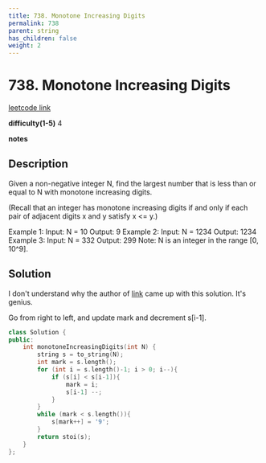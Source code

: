 ```yaml
---
title: 738. Monotone Increasing Digits
permalink: 738
parent: string
has_children: false
weight: 2
---
```

# 738. Monotone Increasing Digits
[leetcode link](https://leetcode.com/problems/monotone-increasing-digits/)

**difficulty(1-5)** 
4

**notes**   


## Description
Given a non-negative integer N, find the largest number that is less than or equal to N with monotone increasing digits.

(Recall that an integer has monotone increasing digits if and only if each pair of adjacent digits x and y satisfy x <= y.)

Example 1:
Input: N = 10
Output: 9
Example 2:
Input: N = 1234
Output: 1234
Example 3:
Input: N = 332
Output: 299
Note: N is an integer in the range [0, 10^9].

## Solution
I don't understand why the author of [link](https://leetcode.com/problems/monotone-increasing-digits/discuss/109811/Simple-and-very-short-C%2B%2B-solution) came up with this solution. It's genius.

Go from right to left, and update mark and decrement s[i-1].

```c++
class Solution {
public:
    int monotoneIncreasingDigits(int N) {
        string s = to_string(N);
        int mark = s.length();
        for (int i = s.length()-1; i > 0; i--){
            if (s[i] < s[i-1]){
                mark = i;
                s[i-1] --;
            }
        }
        while (mark < s.length()){
            s[mark++] = '9';
        }
        return stoi(s);
    }
};
```


